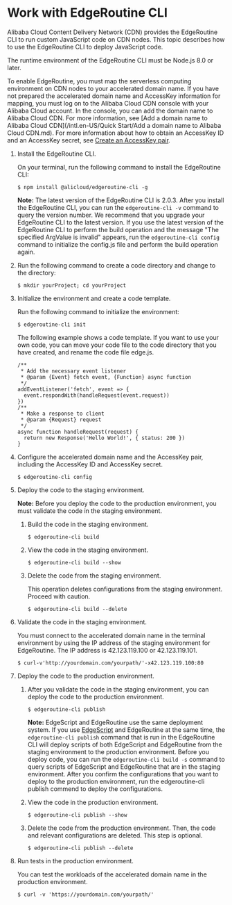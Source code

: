 # Work with EdgeRoutine CLI

Alibaba Cloud Content Delivery Network \(CDN\) provides the EdgeRoutine CLI to run custom JavaScript code on CDN nodes. This topic describes how to use the EdgeRoutine CLI to deploy JavaScript code.

The runtime environment of the EdgeRoutine CLI must be Node.js 8.0 or later.

To enable EdgeRoutine, you must map the serverless computing environment on CDN nodes to your accelerated domain name. If you have not prepared the accelerated domain name and AccessKey information for mapping, you must log on to the Alibaba Cloud CDN console with your Alibaba Cloud account. In the console, you can add the domain name to Alibaba Cloud CDN. For more information, see [Add a domain name to Alibaba Cloud CDN](/intl.en-US/Quick Start/Add a domain name to Alibaba Cloud CDN.md). For more information about how to obtain an AccessKey ID and an AccessKey secret, see [Create an AccessKey pair]().

1.  Install the EdgeRoutine CLI.

    On your terminal, run the following command to install the EdgeRoutine CLI:

    ```
    $ npm install @alicloud/edgeroutine-cli -g
    ```

    **Note:** The latest version of the EdgeRoutine CLI is 2.0.3. After you install the EdgeRoutine CLI, you can run the `edgeroutine-cli -v` command to query the version number. We recommend that you upgrade your EdgeRoutine CLI to the latest version. If you use the latest version of the EdgeRoutine CLI to perform the build operation and the message "The specified ArgValue is invalid" appears, run the `edgeroutine-cli config` command to initialize the config.js file and perform the build operation again.

2.  Run the following command to create a code directory and change to the directory:

    ```
    $ mkdir yourProject; cd yourProject
    ```

3.  Initialize the environment and create a code template.

    Run the following command to initialize the environment:

    ```
    $ edgeroutine-cli init
    ```

    The following example shows a code template. If you want to use your own code, you can move your code file to the code directory that you have created, and rename the code file edge.js.

    ```
    /**
     * Add the necessary event listener
     * @param {Event} fetch event, {Function} async function
     */
    addEventListener('fetch', event => {
      event.respondWith(handleRequest(event.request))
    })
    /**
     * Make a response to client
     * @param {Request} request
     */
    async function handleRequest(request) {
      return new Response('Hello World!', { status: 200 })
    }
    ```

4.  Configure the accelerated domain name and the AccessKey pair, including the AccessKey ID and AccessKey secret.

    ```
    $ edgeroutine-cli config
    ```

5.  Deploy the code to the staging environment.

    **Note:** Before you deploy the code to the production environment, you must validate the code in the staging environment.

    1.  Build the code in the staging environment.

        ```
        $ edgeroutine-cli build
        ```

    2.  View the code in the staging environment.

        ```
        $ edgeroutine-cli build --show
        ```

    3.  Delete the code from the staging environment.

        This operation deletes configurations from the staging environment. Proceed with caution.

        ```
        $ edgeroutine-cli build --delete
        ```

6.  Validate the code in the staging environment.

    You must connect to the accelerated domain name in the terminal environment by using the IP address of the staging environment for EdgeRoutine. The IP address is 42.123.119.100 or 42.123.119.101.

    ```
    $ curl-v'http://yourdomain.com/yourpath/'-x42.123.119.100:80
    ```

7.  Deploy the code to the production environment.

    1.  After you validate the code in the staging environment, you can deploy the code to the production environment.

        ```
        $ edgeroutine-cli publish
        ```

        **Note:** EdgeScript and EdgeRoutine use the same deployment system. If you use [EdgeScript](/intl.en-US/EdgeScript/Introduction/Overview.md) and EdgeRoutine at the same time, the `edgeroutine-cli publish` command that is run in the EdgeRoutine CLI will deploy scripts of both EdgeScript and EdgeRoutine from the staging environment to the production environment. Before you deploy code, you can run the `edgeroutine-cli build -s` command to query scripts of EdgeScript and EdgeRoutine that are in the staging environment. After you confirm the configurations that you want to deploy to the production environment, run the edgeroutine-cli publish commend to deploy the configurations.

    2.  View the code in the production environment.

        ```
        $ edgeroutine-cli publish --show
        ```

    3.  Delete the code from the production environment. Then, the code and relevant configurations are deleted. This step is optional.

        ```
        $ edgeroutine-cli publish --delete
        ```

8.  Run tests in the production environment.

    You can test the workloads of the accelerated domain name in the production environment.

    ```
    $ curl -v 'https://yourdomain.com/yourpath/'
    ```


